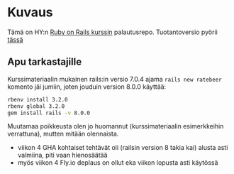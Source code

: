 # Kuvaus

Tämä on HY:n [Ruby on Rails kurssin](https://github.com/mluukkai/WebPalvelinohjelmointi2023) palautusrepo. Tuotantoversio pyörii [tässä](https://ratebeer-ttj.fly.dev)

## Apu tarkastajille

Kurssimateriaalin mukainen rails:in versio 7.0.4 ajama `rails new ratebeer` komento jäi jumiin, joten jouduin version 8.0.0 käyttää:

```sh
rbenv install 3.2.0
rbenv global 3.2.0
gem install rails -v 8.0.0
```

Muutamaa poikkeusta olen jo huomannut (kurssimateriaalin esimerkkeihin verrattuna), mutten mitään olennaista.

- viikon 4 GHA kohtaiset tehtävät oli (railsin version 8 takia kai) alusta asti valmiina, piti vaan hienosäätää
- myös viikon 4 Fly.io deplaus on ollut eka viikon lopusta asti käytössä

